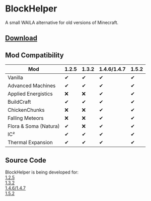 # BlockHelper

A small WAILA alternative for old versions of Minecraft.

## [Download](https://www.curseforge.com/minecraft/mc-mods/block-helper)

## Mod Compatibility

| Mod | 1.2.5 | 1.3.2 | 1.4.6/1.4.7 | 1.5.2 |
| ----- | ----- | ----- | ----- | ----- |
| Vanilla | ✔ | ✔ | ✔ | ✔ |
| Advanced Machines | ✔ | ✔ | ✔ | ✔ |
| Applied Energistics | ❌ | ❌ | ✔ | ✔ |
| BuildCraft | ✔ | ✔ | ✔ | ✔ |
| ChickenChunks | ❌ | ❌ | ✔ | ✔ |
| Falling Meteors | ❌ | ❌ | ✔ | ✔ |
| Flora & Soma (Natura) | ✔ | ❌ | ✔ | ✔ |
| IC² | ✔ | ✔ | ✔ | ✔ |
| Thermal Expansion | ✔ | ✔ | ✔ | ✔ |

## Source Code

BlockHelper is being developed for:<br>
[1.2.5](https://github.com/ThexXTURBOXx/BlockHelper/tree/1.2.5)<br>
[1.3.2](https://github.com/ThexXTURBOXx/BlockHelper/tree/1.3.2)<br>
[1.4.6/1.4.7](https://github.com/ThexXTURBOXx/BlockHelper/tree/1.4.7)<br>
[1.5.2](https://github.com/ThexXTURBOXx/BlockHelper/tree/1.5.2)<br>
